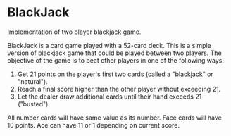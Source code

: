# BlackJack
Implementation of two player blackjack game.

BlackJack is a card game played with a 52-card deck. This is a simple version of blackjack game that could be played between two players. The objective of the game is to beat other players in one of the following ways:

1) Get 21 points on the player's first two cards (called a "blackjack" or "natural").
2) Reach a final score higher than the other player without exceeding 21.
3) Let the dealer draw additional cards until their hand exceeds 21 ("busted").

All number cards will have same value as its number. Face cards will have 10 points. Ace can have 11 or 1 depending on current score.

